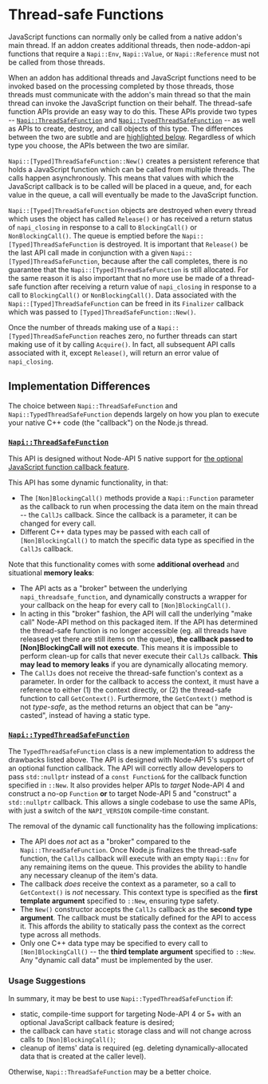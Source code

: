 # Thread-safe Functions

JavaScript functions can normally only be called from a native addon's main
thread. If an addon creates additional threads, then node-addon-api functions
that require a `Napi::Env`, `Napi::Value`, or `Napi::Reference` must not be
called from those threads.

When an addon has additional threads and JavaScript functions need to be invoked
based on the processing completed by those threads, those threads must
communicate with the addon's main thread so that the main thread can invoke the
JavaScript function on their behalf. The thread-safe function APIs provide an
easy way to do this. These APIs provide two types --
[`Napi::ThreadSafeFunction`](threadsafe_function.md) and
[`Napi::TypedThreadSafeFunction`](typed_threadsafe_function.md) -- as well as
APIs to create, destroy, and call objects of this type. The differences between
the two are subtle and are [highlighted below](#implementation-differences).
Regardless of which type you choose, the APIs between the two are similar.

`Napi::[Typed]ThreadSafeFunction::New()` creates a persistent reference that
holds a JavaScript function which can be called from multiple threads. The calls
happen asynchronously. This means that values with which the JavaScript callback
is to be called will be placed in a queue, and, for each value in the queue, a
call will eventually be made to the JavaScript function.

`Napi::[Typed]ThreadSafeFunction` objects are destroyed when every thread which
uses the object has called `Release()` or has received a return status of
`napi_closing` in response to a call to `BlockingCall()` or `NonBlockingCall()`.
The queue is emptied before the `Napi::[Typed]ThreadSafeFunction` is destroyed.
It is important that `Release()` be the last API call made in conjunction with a
given `Napi::[Typed]ThreadSafeFunction`, because after the call completes, there
is no guarantee that the `Napi::[Typed]ThreadSafeFunction` is still allocated.
For the same reason it is also important that no more use be made of a
thread-safe function after receiving a return value of `napi_closing` in
response to a call to `BlockingCall()` or `NonBlockingCall()`. Data associated
with the `Napi::[Typed]ThreadSafeFunction` can be freed in its `Finalizer`
callback which was passed to `[Typed]ThreadSafeFunction::New()`.

Once the number of threads making use of a `Napi::[Typed]ThreadSafeFunction`
reaches zero, no further threads can start making use of it by calling
`Acquire()`. In fact, all subsequent API calls associated with it, except
`Release()`, will return an error value of `napi_closing`.

## Implementation Differences

The choice between `Napi::ThreadSafeFunction` and
`Napi::TypedThreadSafeFunction` depends largely on how you plan to execute your
native C++ code (the "callback") on the Node.js thread.

### [`Napi::ThreadSafeFunction`](threadsafe_function.md)

This API is designed without Node-API 5 native support for [the optional JavaScript
  function callback feature](https://github.com/nodejs/node/commit/53297e66cb).

This API has some dynamic functionality, in that:
- The `[Non]BlockingCall()` methods provide a `Napi::Function` parameter as the
  callback to run when processing the data item on the main thread -- the
  `CallJs` callback. Since the callback is a parameter, it can be changed for
  every call.
- Different C++ data types may be passed with each call of `[Non]BlockingCall()`
  to match the specific data type as specified in the `CallJs` callback.

Note that this functionality comes with some **additional overhead** and
situational **memory leaks**:
- The API acts as a "broker" between the underlying `napi_threadsafe_function`,
  and dynamically constructs a wrapper for your callback on the heap for every
  call to `[Non]BlockingCall()`.
- In acting in this "broker" fashion, the API will call the underlying "make
  call" Node-API method on this packaged item. If the API has determined the
  thread-safe function is no longer accessible (eg. all threads have released
  yet there are still items on the queue), **the callback passed to
  [Non]BlockingCall will not execute**. This means it is impossible to perform
  clean-up for calls that never execute their `CallJs` callback. **This may lead
  to memory leaks** if you are dynamically allocating memory.
- The `CallJs` does not receive the thread-safe function's context as a
  parameter. In order for the callback to access the context, it must have a
  reference to either (1) the context directly, or (2) the thread-safe function
  to call `GetContext()`. Furthermore, the `GetContext()` method is not
  _type-safe_, as the method returns an object that can be "any-casted", instead
  of having a static type.

### [`Napi::TypedThreadSafeFunction`](typed_threadsafe_function.md)

The `TypedThreadSafeFunction` class is a new implementation to address the
drawbacks listed above. The API is designed with Node-API 5's support of an
optional function callback. The API will correctly allow developers to pass
`std::nullptr` instead of a `const Function&` for the callback function
specified in `::New`. It also provides helper APIs to _target_ Node-API 4 and
construct a no-op `Function` **or** to target Node-API 5 and "construct" a
`std::nullptr` callback. This allows a single codebase to use the same APIs,
with just a switch of the `NAPI_VERSION` compile-time constant.

The removal of the dynamic call functionality has the following implications:
- The API does _not_ act as a "broker" compared to the
  `Napi::ThreadSafeFunction`. Once Node.js finalizes the thread-safe function,
  the `CallJs` callback will execute with an empty `Napi::Env` for any remaining
  items on the queue. This provides the ability to handle any necessary cleanup
  of the item's data.
- The callback _does_ receive the context as a parameter, so a call to
  `GetContext()` is _not_ necessary. This context type is specified as the
  **first template argument** specified to `::New`, ensuring type safety.
- The `New()` constructor accepts the `CallJs` callback as the **second type
  argument**. The callback must be statically defined for the API to access it.
  This affords the ability to statically pass the context as the correct type
  across all methods.
- Only one C++ data type may be specified to every call to `[Non]BlockingCall()`
  -- the **third template argument** specified to `::New`. Any "dynamic call
  data" must be implemented by the user.


### Usage Suggestions

In summary, it may be best to use `Napi::TypedThreadSafeFunction` if:

- static, compile-time support for targeting Node-API 4 or 5+ with an optional
  JavaScript callback feature is desired;
- the callback can have `static` storage class and will not change across calls
  to `[Non]BlockingCall()`;
- cleanup of items' data is required (eg. deleting dynamically-allocated data
  that is created at the caller level).

Otherwise, `Napi::ThreadSafeFunction` may be a better choice.
